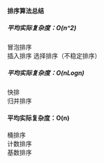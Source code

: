 #### 排序算法总结
##### 平均实际复杂度：O(n^2)  
  冒泡排序  
  插入排序
  选择排序（不稳定排序）  
  
##### 平均实际复杂度：O(nLogn)
   快排  
   归并排序  

#### 平均实际复杂度：O(n)
   桶排序  
   计数排序  
   基数排序    